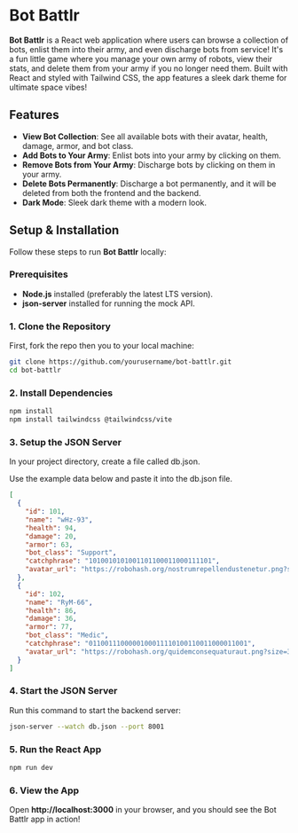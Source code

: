 # Bot Battlr

**Bot Battlr** is a React web application where users can browse a collection of bots, enlist them into their army, and even discharge bots from service! It's a fun little game where you manage your own army of robots, view their stats, and delete them from your army if you no longer need them. Built with React and styled with Tailwind CSS, the app features a sleek dark theme for ultimate space vibes!

## Features
- **View Bot Collection**: See all available bots with their avatar, health, damage, armor, and bot class.
- **Add Bots to Your Army**: Enlist bots into your army by clicking on them.
- **Remove Bots from Your Army**: Discharge bots by clicking on them in your army.
- **Delete Bots Permanently**: Discharge a bot permanently, and it will be deleted from both the frontend and the backend.
- **Dark Mode**: Sleek dark theme with a modern look.
  
## Setup & Installation

Follow these steps to run **Bot Battlr** locally:

### Prerequisites

- **Node.js** installed (preferably the latest LTS version).
- **json-server** installed for running the mock API.

### 1. Clone the Repository

First, fork the repo then you to your local machine:

```bash
git clone https://github.com/yourusername/bot-battlr.git
cd bot-battlr
```

### 2. Install Dependencies
```bash 
npm install
npm install tailwindcss @tailwindcss/vite
```

### 3. Setup the JSON Server
In your project directory, create a file called db.json.

Use the example data below and paste it into the db.json file.
```json
[
  {
    "id": 101,
    "name": "wHz-93",
    "health": 94,
    "damage": 20,
    "armor": 63,
    "bot_class": "Support",
    "catchphrase": "1010010101001101100011000111101",
    "avatar_url": "https://robohash.org/nostrumrepellendustenetur.png?size=300x300&set=set1"
  },
  {
    "id": 102,
    "name": "RyM-66",
    "health": 86,
    "damage": 36,
    "armor": 77,
    "bot_class": "Medic",
    "catchphrase": "0110011100000100011110100110011000011001",
    "avatar_url": "https://robohash.org/quidemconsequaturaut.png?size=300x300&set=set1"
  }
]
```

### 4. Start the JSON Server
Run this command to start the backend server:
```bash
json-server --watch db.json --port 8001
```

### 5. Run the React App
```bash
npm run dev
```
### 6. View the App
Open **http://localhost:3000** in your browser, and you should see the Bot Battlr app in action!



